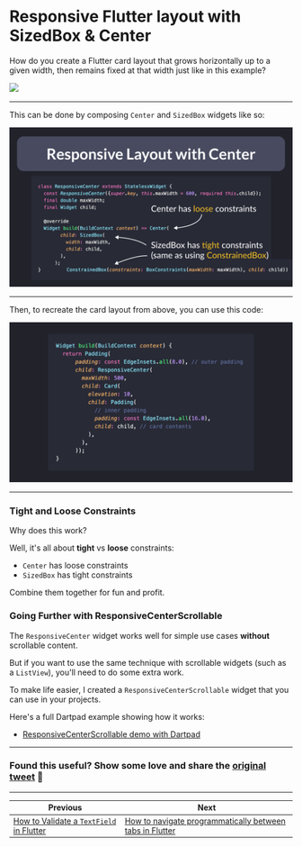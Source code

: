 # Responsive Flutter layout with SizedBox & Center

How do you create a Flutter card layout that grows horizontally up to a given width, then remains fixed at that width just like in this example?

![](014_centered-layout.gif)

---

This can be done by composing `Center` and `SizedBox` widgets like so:

![](013.1.png)

<!--
class ResponsiveCenter extends StatelessWidget {
  const ResponsiveCenter({super.key, this.maxWidth = 600, required this.child});
  final double maxWidth;
  final Widget child;

  @override
  Widget build(BuildContext context) => Center(
        // can use ConstrainedBox as an alternative to SizedBox
        child: SizedBox(
          width: maxWidth,
          child: child,
        ),
      );
}
-->

---

Then, to recreate the card layout from above, you can use this code:

![](013.2.png)

<!--
class CenteredCardLayout extends StatelessWidget {
  const CenteredCardLayout({super.key, required this.child});
  final Widget child;

  @override
  Widget build(BuildContext context) {
    return Padding(
        padding: const EdgeInsets.all(8.0), // outer padding
        child: ResponsiveCenter(
          maxWidth: 500,
          child: Card(
            elevation: 10,
            child: Padding(
              padding: const EdgeInsets.all(16.0), // inner padding
              child: child, // card contents
            ),
          ),
        ));
  }
}
-->

---

### Tight and Loose Constraints

Why does this work?

Well, it's all about **tight** vs **loose** constraints:

- `Center` has loose constraints
- `SizedBox` has tight constraints

Combine them together for fun and profit.

### Going Further with ResponsiveCenterScrollable

The `ResponsiveCenter` widget works well for simple use cases **without** scrollable content.

But if you want to use the same technique with scrollable widgets (such as a `ListView`), you'll need to do some extra work.

To make life easier, I created a `ResponsiveCenterScrollable` widget that you can use in your projects.

Here's a full Dartpad example showing how it works:

- [ResponsiveCenterScrollable demo with Dartpad](https://dartpad.dev/?id=6294ffeaef0ea8f5dfdfce1909f80422)

---

### Found this useful? Show some love and share the [original tweet](https://twitter.com/biz84/status/1445400059894542337) 🙏

---

| Previous | Next |
| -------- | ---- |
| [How to Validate a `TextField` in Flutter](../0012-how-to-validate-a-textfield-in-flutter/index.md) | [How to navigate programmatically between tabs in Flutter](../0014-how-to-navigate-programmatically-between-tabs-in-flutter/index.md) |


<!-- TODO:UPDATE -->